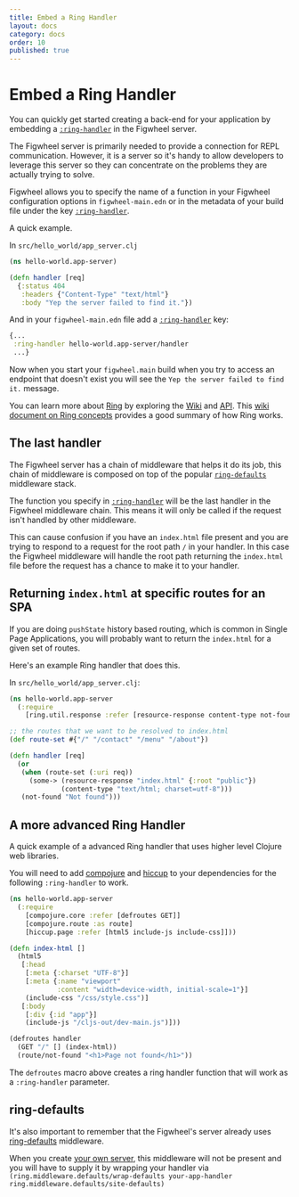 ```yaml
---
title: Embed a Ring Handler
layout: docs
category: docs
order: 10
published: true
---
```


# Embed a Ring Handler

<div class="lead-in">You can quickly get started creating a back-end
for your application by embedding a <a
href="../config-options#ring-handler"><code>:ring-handler</code></a>
in the Figwheel server.</div>

The Figwheel server is primarily needed to provide a connection for
REPL communication. However, it is a server so it's handy to allow
developers to leverage this server so they can concentrate on the
problems they are actually trying to solve.

Figwheel allows you to specify the name of a function in your Figwheel
configuration options in `figwheel-main.edn` or in the metadata of
your build file under the key [`:ring-handler`][ring-handler].

A quick example.

In `src/hello_world/app_server.clj`

```clojure
(ns hello-world.app-server)

(defn handler [req]
  {:status 404
   :headers {"Content-Type" "text/html"}
   :body "Yep the server failed to find it."})
```

And in your `figwheel-main.edn` file add a [`:ring-handler`][ring-handler] key:

```clojure
{...
 :ring-handler hello-world.app-server/handler
 ...}
```

Now when you start your `figwheel.main` build when you try to access
an endpoint that doesn't exist you will see the `Yep the server failed
to find it.` message.

You can learn more about [Ring](https://github.com/ring-clojure/ring)
by exploring the [Wiki](https://github.com/ring-clojure/ring/wiki) and
[API](http://ring-clojure.github.io/ring/). This
[wiki document on Ring concepts](https://github.com/ring-clojure/ring/wiki/Concepts)
provides a good summary of how Ring works.

## The last handler

The Figwheel server has a chain of middleware that helps it do its
job, this chain of middleware is composed on top of the popular
[`ring-defaults`](https://github.com/ring-clojure/ring-defaults)
middleware stack.

The function you specify in [`:ring-handler`][ring-handler] will be
the last handler in the Figwheel middleware chain. This means it will
only be called if the request isn't handled by other middleware.

This can cause confusion if you have an `index.html` file present and
you are trying to respond to a request for the root path `/` in your
handler. In this case the Figwheel middleware will handle the root
path returning the `index.html` file before the request has a chance
to make it to your handler.

## Returning `index.html` at specific routes for an SPA

If you are doing `pushState` history based routing, which is common in
Single Page Applications, you will probably want to return the
`index.html` for a given set of routes.

Here's an example Ring handler that does this.

In `src/hello_world/app_server.clj`:

```clojure
(ns hello-world.app-server
  (:require 
    [ring.util.response :refer [resource-response content-type not-found]]))

;; the routes that we want to be resolved to index.html
(def route-set #{"/" "/contact" "/menu" "/about"})

(defn handler [req]
  (or
   (when (route-set (:uri req))
     (some-> (resource-response "index.html" {:root "public"})
             (content-type "text/html; charset=utf-8")))
   (not-found "Not found")))
```

## A more advanced Ring Handler

A quick example of a advanced Ring handler that uses higher level
Clojure web libraries.

You will need to add
[compojure](https://github.com/weavejester/compojure) and
[hiccup](https://github.com/weavejester/hiccup) to your dependencies
for the following `:ring-handler` to work.

```clojure
(ns hello-world.app-server
  (:require 
    [compojure.core :refer [defroutes GET]]
    [compojure.route :as route]
    [hiccup.page :refer [html5 include-js include-css]]))

(defn index-html []
  (html5
   [:head
    [:meta {:charset "UTF-8"}]
    [:meta {:name "viewport"
            :content "width=device-width, initial-scale=1"}]
    (include-css "/css/style.css")]
   [:body
    [:div {:id "app"}]
    (include-js "/cljs-out/dev-main.js")]))

(defroutes handler
  (GET "/" [] (index-html))
  (route/not-found "<h1>Page not found</h1>"))
```

The `defroutes` macro above creates a ring handler function that will
work as a `:ring-handler` parameter.

## ring-defaults

It's also important to remember that the Figwheel's server already
uses [ring-defaults](https://github.com/ring-clojure/ring-defaults)
middleware. 

When you create [your own server](your_own_server),
this middleware will not be present and you will have to supply it by
wrapping your handler via `(ring.middleware.defaults/wrap-defaults
your-app-handler ring.middleware.defaults/site-defaults)`

[ring-handler]: ../config-options#ring-handler
